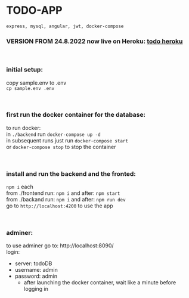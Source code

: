# TODO-APP
    express, mysql, angular, jwt, docker-compose

### VERSION FROM 24.8.2022 now live on Heroku: [todo heroku](https://todo-app-szeke.herokuapp.com)

  
  </br >


### initial setup:
copy sample.env to .env </br >
`cp sample.env .env` </br >

</br >

### first run the docker container for the database:
to run docker: </br >
in `./backend` run `docker-compose up -d` </br >
in subsequent runs just run `docker-compose start` </br >
or `docker-compose stop` to stop the container </br >

</br >

### install and run the backend and the fronted:
`npm i` each </br >
from ./frontend run: `npm i` and after: `npm start` </br >
from ./backand  run: `npm i` and after: `npm run dev` </br >
go to `http://localhost:4200` to use the app </br >

</br >


### adminer:
to use adminer go to: http://localhost:8090/ </br >
login: </br >
- server: todoDB
- username: admin
- password: admin
  - after launching the docker container, wait like a minute before logging in

